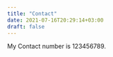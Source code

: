 ```yaml
---
title: "Contact"
date: 2021-07-16T20:29:14+03:00
draft: false
---
```


My Contact number is 123456789.

